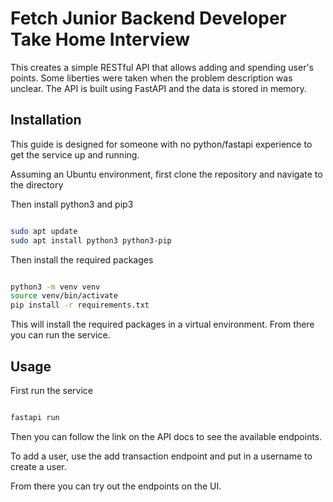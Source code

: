 # Fetch Junior Backend Developer Take Home Interview

This creates a simple RESTful API that allows adding and spending user's points.
Some liberties were taken when the problem description was unclear.
The API is built using FastAPI and the data is stored in memory.

## Installation

This guide is designed for someone with no python/fastapi experience to get
the service up and running.

Assuming an Ubuntu environment, first clone the repository and navigate to the directory

Then install python3 and pip3

```bash

sudo apt update
sudo apt install python3 python3-pip

```

Then install the required packages

```bash

python3 -m venv venv
source venv/bin/activate
pip install -r requirements.txt

```

This will install the required packages in a virtual environment.
From there you can run the service.

## Usage

First run the service

```bash

fastapi run

```

Then you can follow the link on the API docs to see the available endpoints.

To add a user, use the add transaction endpoint and put in a username to create a user.

From there you can try out the endpoints on the UI.

